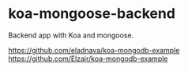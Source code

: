# koa-mongoose-backend
Backend app with Koa and mongoose. 

https://github.com/eladnava/koa-mongodb-example
https://github.com/Elzair/koa-mongodb-example
